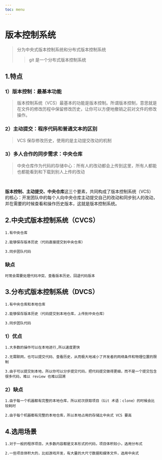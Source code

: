 ```yaml
---
toc: menu
---
```


# 版本控制系统

> 分为中央式版本控制系统和分布式版本控制系统
>
> > git 是一个分布式版本控制系统

## 1.特点

### 1）版本控制：最基本功能

> 版本控制系统（VCS）最基本的功能是版本控制。所谓版本控制，意思就是在文件的修改历程中保留修改历史，让你可以方便地撤销之前对文件的修改操作。

### 2）主动提交：程序代码和普通文本的区别

> VCS 保存修改历史，使用的是主动提交改动的机制

### 3）多人合作的同步需求：中央仓库

> 中央仓库作为代码的存储中心：所有人的改动都会上传到这里，所有人都能也都能看到和下载到别人上传的改动

<br>

**版本控制、主动提交、中央仓库**这三个要素，共同构成了版本控制系统（VCS）的核心：开发团队中的每个人向中央仓库主动提交自己的改动和同步别人的改动，并在需要的时候查看和操作历史版本，这就是版本控制系统。

## 2.中央式版本控制系统（CVCS）

```
1.有中央仓库

2.能够保存版本历史（代码直接提交到中央仓库）

3.同步团队代码
```

### 缺点

```
时常会需要处理代码冲突、查看版本历史、回退代码版本
```

## 3.分布式版本控制系统（DVCS）

```
1.有中央仓库和本地仓库

2.能够保存版本历史（代码提交到本地仓库，上传到中央仓库）

3.同步团队代码
```

### 1）优点

```
1.大多数的操作可以在本地进行,所以速度更快

2.无需联网，也可以提交代码、查看历史，从而极大地减小了开发者的网络条件和物理位置的限制

3.由于可以提交到本地，所以你可以分步提交代码，把代码提交做得更细，而不是一个提交包含很多代码，难以 review 也难以回溯
```

### 2）缺点

```
1.由于每一个机器都有完整的本地仓库，所以初次获取项目（Git 术语：clone）的时候会比较耗时

2.由于每个机器都有完整的本地仓库，所以本地占用的存储比中央式 VCS 要高
```

## 4.选用场景

```
1.对于一般的程序项目，大多数内容都是文本形式的代码，项目体积较小，选用分布式

2.一些项目体积大的，比如游戏开发，有大量的大尺寸数据和媒体文件，选用中央式
```
